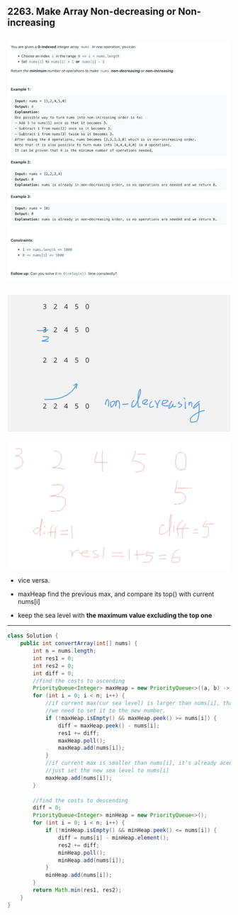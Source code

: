 ## 2263. Make Array Non-decreasing or Non-increasing
![](img/2024-06-03-16-52-30.png)
---

![](img/2024-06-03-17-29-06.png)
---

![](img/2024-06-14-11-10-20.png)


- vice versa.


- maxHeap find the previous max, and compare its top() with current nums[i]
- keep the sea level with **the maximum value excluding the top one** 

---

```java
class Solution {
    public int convertArray(int[] nums) {
        int n = nums.length;
	    int res1 = 0;
	    int res2 = 0;
	    int diff = 0;
        //find the costs to ascending
        PriorityQueue<Integer> maxHeap = new PriorityQueue<>((a, b) -> b - a);
        for (int i = 0; i < n; i++) {
			//if current max(cur sea level) is larger than nums[i], that means 
			//we need to set it to the new number.
            if (!maxHeap.isEmpty() && maxHeap.peek() >= nums[i]) {
                diff = maxHeap.peek() - nums[i];
                res1 += diff;
                maxHeap.poll();
                maxHeap.add(nums[i]);
            }
			//if current max is smaller than nums[i], it's already acending
			//just set the new sea level to nums[i]
            maxHeap.add(nums[i]);
        }

        //find the costs to descending
        diff = 0;
        PriorityQueue<Integer> minHeap = new PriorityQueue<>();
        for (int i = 0; i < n; i++) {
            if (!minHeap.isEmpty() && minHeap.peek() <= nums[i]) {
                diff = nums[i] - minHeap.element();
                res2 += diff;
                minHeap.poll();
                minHeap.add(nums[i]);
            }
            minHeap.add(nums[i]);
        }
        return Math.min(res1, res2);
    }
}
```